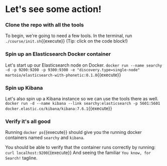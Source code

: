 # Let's see some action!

### Clone the repo with all the tools
To begin, we're going to need a few tools. In the terminal, run `./course/init.sh`{{execute}} (Tip: click on the code block!)

### Spin up an Elasticsearch Docker container
Let's start up our Elasticsearch node on Docker.
`docker run --name searchy -d -p 9200:9200 -p 9300:9300 -e "discovery.type=single-node" martoio/elasticsearch-with-phonetic:0.1.0`{{execute}}

### Spin up Kibana
Let's also spin up a Kibana instance so we can use the tools there as well.
`docker run -d --name kibana --link searchy:elasticsearch -p 5601:5601 docker.elastic.co/kibana/kibana:7.6.1`{{execute}}

### Verify it's all good
Running `docker ps`{{execute}} should give you the running docker containers named `searchy` and `kibana`.

You should be able to verify that the container runs correctly by running:
`curl localhost:9200`{{execute}}
And seeing the familiar `You know, for Search!` tagline.
